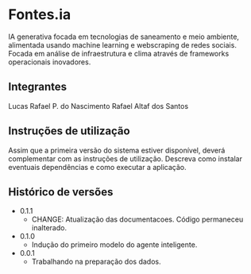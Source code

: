 # Fontes.ia

IA generativa focada em tecnologias de saneamento e meio ambiente, alimentada usando machine learning e webscraping de redes sociais. Focada em análise de infraestrutura e clima através de frameworks operacionais inovadores.
## Integrantes

Lucas Rafael P. do Nascimento
Rafael Altaf dos Santos

## Instruções de utilização

Assim que a primeira versão do sistema estiver disponível, deverá complementar com as instruções de utilização. Descreva como instalar eventuais dependências e como executar a aplicação.

## Histórico de versões

* 0.1.1
    * CHANGE: Atualização das documentacoes. Código permaneceu inalterado.
* 0.1.0
    * Indução do primeiro modelo do agente inteligente.
* 0.0.1
    * Trabalhando na preparação dos dados.

